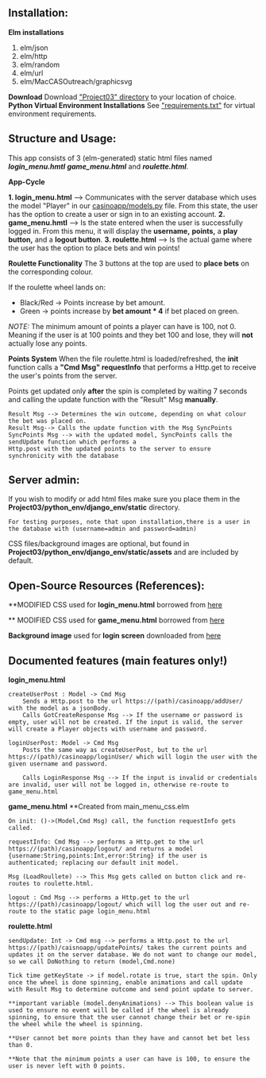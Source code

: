 ## Installation:
**Elm installations**

 1. elm/json
 2. elm/http
 3. elm/random
 4. elm/url
 5. elm/MacCASOutreach/graphicsvg

**Download**
Download ["Project03" directory](https://github.com/milanovn/CS1XA3/tree/master/Project03) to your location of choice.
**Python Virtual Environment Installations**
See ["requirements.txt"](https://github.com/milanovn/CS1XA3/blob/master/Project03/requirements.txt) for virtual environment requirements.

## Structure and Usage:
This app consists of 3 (elm-generated) static html files named ***login_menu.hmtl*** ***game_menu.html*** and ***roulette.html***.

**App-Cycle**

 **1. login_menu.html** --> Communicates with the server database which uses the model "Player" in our [casinoapp/models.py](https://github.com/milanovn/CS1XA3/blob/master/Project03/python_env/django_project/casinoapp/models.py) file. From this state, the user has the option to create a user or sign in to an existing account.
 **2. game_menu.hmtl** --> Is the state entered when the user is successfully logged in. From this menu, it will display the **username,** **points,** a **play button,** and a **logout button**.
 **3. roulette.html** --> Is the actual game where the user has the option to place bets and win points!

**Roulette Functionality**
The 3 buttons at the top are used to **place bets** on the corresponding colour.

If the roulette wheel lands on:

 - Black/Red -> Points increase by bet amount.
 - Green -> points increase by **bet amount * 4** if bet placed on green.

*NOTE:* The minimum amount of points a player can have is 100, not 0. Meaning if the user is at 100 points and they bet 100 and lose, they will **not** actually lose any points.

**Points System**
When the file roulette.html is loaded/refreshed, the **init** function calls a **"Cmd Msg"  requestInfo** that performs a Http.get to receive the user's points from the server.

Points get updated only **after** the spin is completed by waiting 7 seconds and calling the update function with the "Result" Msg **manually**.

	Result Msg --> Determines the win outcome, depending on what colour the bet was placed on. 
	Result Msg--> Calls the update function with the Msg SyncPoints
	SyncPoints Msg --> with the updated model, SyncPoints calls the sendUpdate function which performs a
	Http.post with the updated points to the server to ensure synchronicity with the database

## Server admin:
If you wish to modify or add html files make sure you place them in the **Project03/python_env/django_env/static** directory.

	For testing purposes, note that upon installation,there is a user in the database with (username=admin and password=admin)

CSS files/background images are optional, but found in **Project03/python_env/django_env/static/assets** and are included by default.

## Open-Source Resources (References):

\*\*MODIFIED CSS used for **login_menu.html** borrowed from [here
](https://speckyboy.com/login-pages-html5-css/)

\*\* MODIFIED CSS used for **game_menu.html** borrowed from [here
](https://1stwebdesigner.com/css-accordion-menu-methods/)

**Background image** used for **login screen** downloaded from [here
](https://pixabay.com/photos/poker-game-play-gambling-luck-1564042)

## Documented features (main features only!)
**login_menu.html**

	createUserPost : Model -> Cmd Msg
		Sends a Http.post to the url https://(path)/casinoapp/addUser/ with the model as a jsonBody.
		Calls GotCreateResponse Msg --> If the username or password is empty, user will not be created. If the input is valid, the server will create a Player objects with username and password.

	loginUserPost: Model -> Cmd Msg
		Posts the same way as createUserPost, but to the url https://(path)/casinoapp/loginUser/ which will login the user with the given username and password.
	
		Calls LoginResponse Msg --> If the input is invalid or credentials are invalid, user will not be logged in, otherwise re-route to game_menu.html

**game_menu.html**
	\*\*Created from main_menu_css.elm
	

	On init: ()->(Model,Cmd Msg) call, the function requestInfo gets called.

	requestInfo: Cmd Msg --> performs a Http.get to the url https://(path)/casinoapp/logout/ and returns a model {username:String,points:Int,error:String} if the user is authenticated; replacing our default init model.

	Msg (LoadRoullete) --> This Msg gets called on button click and re-routes to roulette.html.

	logout : Cmd Msg --> performs a Http.get to the url https://(path)/casinoapp/logout/ which will log the user out and re-route to the static page login_menu.html

**roulette.html**

	sendUpdate: Int -> Cmd msg --> performs a Http.post to the url https://(path)/caisnoapp/updatePoints/ takes the current points and updates it on the server database. We do not want to change our model, so we call DoNothing to return (model,Cmd.none)

	Tick time getKeyState -> if model.rotate is true, start the spin. Only once the wheel is done spinning, enable animations and call update with Result Msg to determine outcome and send point update to server.

	**important variable (model.denyAnimations) --> This boolean value is used to ensure no event will be called if the wheel is already spinning, to ensure that the user cannot change their bet or re-spin the wheel while the wheel is spinning.

	**User cannot bet more points than they have and cannot bet bet less than 0.

	**Note that the minimum points a user can have is 100, to ensure the user is never left with 0 points.


